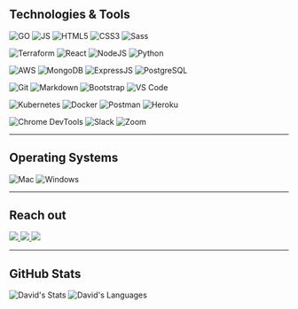 ## Technologies & Tools

  ![GO](https://img.shields.io/badge/Go-white?logo=Go&logoColor=00ADD8&style=for-the-badge)
  ![JS](https://img.shields.io/badge/-JavaScript-white?style=for-the-badge&logo=javascript&logoColor=black)
  ![HTML5](https://img.shields.io/badge/-HTML5-white?style=for-the-badge&logo=html5)
  ![CSS3](https://img.shields.io/badge/-CSS3-white?style=for-the-badge&logo=css3&logoColor=1572B6)
  ![Sass](https://img.shields.io/badge/-Sass-white?style=for-the-badge&logo=sass)
  
  ![Terraform](https://img.shields.io/badge/Terraform-white?style=for-the-badge&logo=terraform)
  ![React](https://img.shields.io/badge/-React-white?style=for-the-badge&logo=React&logoColor=blue) 
  ![NodeJS](https://img.shields.io/badge/-Node.JS-white?style=for-the-badge&logo=Node.js)
  ![Python](https://img.shields.io/badge/-Python-white?style=for-the-badge&logo=python)
  
  <!--![Material UI](https://img.shields.io/badge/-Material_UI-white?style=for-the-badge&logo=mui)
  ![jQuery](https://img.shields.io/badge/-jQuery-white?style=for-the-badge&logo=jQuery&logoColor=black)
  ![JWT](https://img.shields.io/badge/JWT-white?style=for-the-badge&logo=JSON%20web%20tokens&logoColor=black)
  ![ReactRouter](https://img.shields.io/badge/-React_Router-white?style=for-the-badge&logo=react-router)-->
  
  ![AWS](https://img.shields.io/badge/AWS-white?style=for-the-badge&logo=iCloud&logoColor=ff9900)
  ![MongoDB](https://img.shields.io/badge/-MongoDB-white?style=for-the-badge&logo=mongodb)
  ![ExpressJS](https://img.shields.io/badge/-Express-white?style=for-the-badge&logo=Express&logoColor=black)
  ![PostgreSQL](https://img.shields.io/badge/-PostgreSQL-white?style=for-the-badge&logo=postgresql)
  <!--![Flask](https://img.shields.io/badge/-Flask-white?style=for-the-badge&logo=Flask&logoColor=black)-->
  
  ![Git](https://img.shields.io/badge/-Git-white?style=for-the-badge&logo=git)
  ![Markdown](https://img.shields.io/badge/-Markdown-white?style=for-the-badge&logo=Markdown&logoColor=black)
  ![Bootstrap](https://img.shields.io/badge/-Bootstrap-white?style=for-the-badge&logo=bootstrap)
  ![VS Code](https://img.shields.io/badge/-VS%20Code-white?style=for-the-badge&logo=visual-studio-code&logoColor=blue)

  ![Kubernetes](https://img.shields.io/badge/Kubernetes-white?style=for-the-badge&logo=kubernetes)
  ![Docker](https://img.shields.io/badge/Docker-white?style=for-the-badge&logo=docker)
  ![Postman](https://img.shields.io/badge/Postman-white?style=for-the-badge&logo=postman)
  ![Heroku](https://img.shields.io/badge/-Heroku-white?style=for-the-badge&logo=heroku&logoColor=black)
  <!--![Netlify](https://img.shields.io/badge/netlify-white?style=for-the-badge&logo=netlify&logoColor=#00C7B7)-->
  <!--!![Trello](https://img.shields.io/badge/-Trello-white?style=for-the-badge&logo=Trello&logoColor=black)-->

  ![Chrome DevTools](https://img.shields.io/badge/Chrome_DevTools-white?style=for-the-badge&logo=google-chrome)
  ![Slack](https://img.shields.io/badge/-Slack-white?style=for-the-badge&logo=slack&logoColor=black)
  ![Zoom](https://img.shields.io/badge/-Zoom-white?style=for-the-badge&logo=zoom&logoColor=black)

---

## Operating Systems
  ![Mac](https://img.shields.io/badge/mac%20os-white?style=for-the-badge&logo=macos&logoColor=black)
  ![Windows](https://img.shields.io/badge/windows-white?style=for-the-badge&logo=windows&logoColor=black)

---

## Reach out
<a href="https://www.linkedin.com/in/davidphilipcollis/"><img src="https://img.shields.io/badge/-LinkedIn-white?style=for-the-badge&logo=LinkedIn&logoColor=black" />  </a>
<a href="mailto: davidphilipcollis@gmail.com"><img src="https://img.shields.io/badge/-Gmail-white?style=for-the-badge&logo=Gmail&logoColor=black" />  </a>
<a href="https://davidphilipcollis.com/"><img src="https://img.shields.io/badge/-Portfolio-white?style=for-the-badge&logo=Coderwall&logoColor=black" />  </a>

<!--<a href="https://leetcode.com/dcollis92/"><img src="https://img.shields.io/badge/-Leetcode-white?style=for-the-badge&logo=Leetcode&logoColor=black" />  </a>
<a href="https://www.codewars.com/users/dcollis92"><img src="https://img.shields.io/badge/-Codewars-white?style=for-the-badge&logo=Codewars&logoColor=black" />  </a>-->
 

---

## GitHub Stats
  ![David's Stats](https://github-readme-stats.vercel.app/api?username=dcollis92&show_icons=true&count_private=true&theme=dark)
  ![David's Languages](https://github-readme-stats.vercel.app/api/top-langs/?username=dcollis92&layout=compact&count_private=true&theme=dark)

